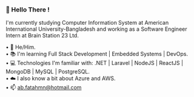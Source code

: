 ### 👋 Hello There !
  
I'm currently studying Computer Information System at American International University-Bangladesh and working as a Software Engineer Intern at Brain Station 23 Ltd.

• 👨 He/Him.</br>
• 📚 I'm learning Full Stack Development | Embedded Systems | DevOps.</br>
• 💻 Technologies I'm familiar with: .NET | Laravel | NodeJS | ReactJS | MongoDB | MySQL | PostgreSQL.</br>
• ☁️ I also know a bit about Azure and AWS.</br>
• 📫 ab.fatahmn@hotmail.com

